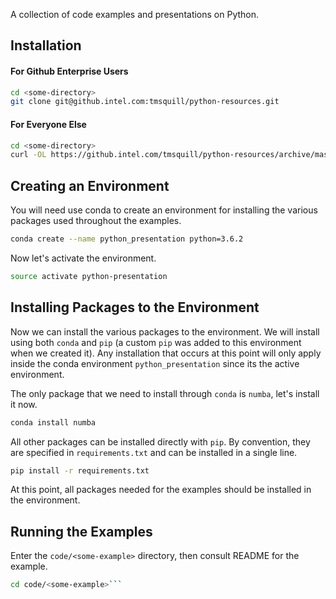A collection of code examples and presentations on Python.

## Installation

#### For Github Enterprise Users

```bash
cd <some-directory>
git clone git@github.intel.com:tmsquill/python-resources.git
```

#### For Everyone Else

```bash
cd <some-directory>
curl -OL https://github.intel.com/tmsquill/python-resources/archive/master.zip && unzip master.zip && rm master.zip
```

## Creating an Environment

You will need use conda to create an environment for installing the various packages used throughout the examples.

```bash
conda create --name python_presentation python=3.6.2
```

Now let's activate the environment.

```bash
source activate python-presentation
```

## Installing Packages to the Environment

Now we can install the various packages to the environment. We will install using both ```conda``` and ```pip``` (a custom ```pip``` was added to this environment when we created it). Any installation that occurs at this point will only apply inside the conda environment ```python_presentation``` since its the active environment.

The only package that we need to install through ```conda``` is ```numba```, let's install it now.

```bash
conda install numba
```

All other packages can be installed directly with ```pip```. By convention, they are specified in ```requirements.txt``` and can be installed in a single line.

```bash
pip install -r requirements.txt
```

At this point, all packages needed for the examples should be installed in the environment.

## Running the Examples

Enter the ```code/<some-example>``` directory, then consult README for the example.

```bash
cd code/<some-example>```
```
